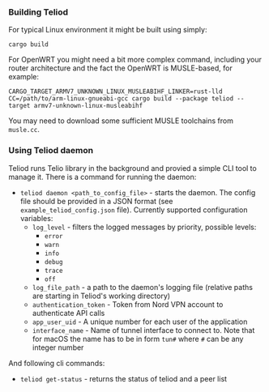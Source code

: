 ### Building Teliod

For typical Linux environment it might be built using simply:

```cargo build```

For OpenWRT you might need a bit more complex command, including your router architecture and the fact the OpenWRT is MUSLE-based, for example:

```CARGO_TARGET_ARMV7_UNKNOWN_LINUX_MUSLEABIHF_LINKER=rust-lld CC=/path/to/arm-linux-gnueabi-gcc cargo build --package teliod --target armv7-unknown-linux-musleabihf```

You may need to download some sufficient MUSLE toolchains from `musle.cc`.

### Using Teliod daemon

Teliod runs Telio library in the background and provied a simple CLI tool to manage it.
There is a command for running the daemon:
 - `teliod daemon <path_to_config_file>` - starts the daemon. The config file should be provided in a JSON format (see `example_teliod_config.json` file). Currently supported configuration variables:
   - `log_level` - filters the logged messages by priority, possible levels:
     - `error`
     - `warn`
     - `info`
     - `debug`
     - `trace`
     - `off`
   - `log_file_path` - a path to the daemon's logging file (relative paths are starting in Teliod's working directory)
   - `authentication_token` - Token from Nord VPN account to authenticate API calls
   - `app_user_uid` - A unique number for each user of the application
   - `interface_name` - Name of tunnel interface to connect to. Note that for macOS the name has to be in form `tun#` where `#` can be any integer number

And following cli commands:
 - `teliod get-status` - returns the status of teliod and a peer list
